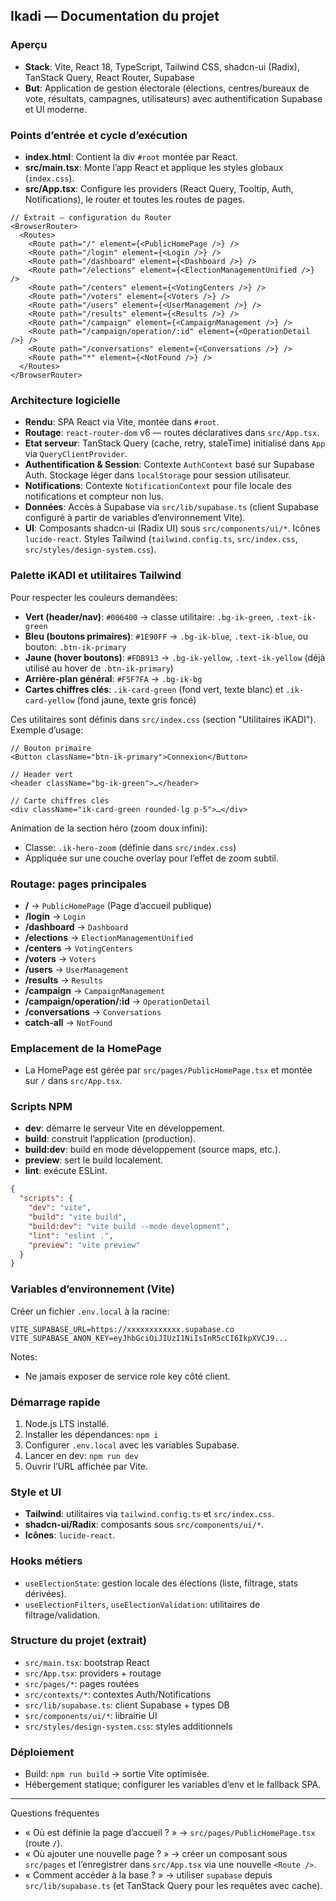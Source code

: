 ## Ikadi — Documentation du projet

### Aperçu
- **Stack**: Vite, React 18, TypeScript, Tailwind CSS, shadcn-ui (Radix), TanStack Query, React Router, Supabase
- **But**: Application de gestion électorale (élections, centres/bureaux de vote, résultats, campagnes, utilisateurs) avec authentification Supabase et UI moderne.

### Points d’entrée et cycle d’exécution
- **index.html**: Contient la div `#root` montée par React.
- **src/main.tsx**: Monte l’app React et applique les styles globaux (`index.css`).
- **src/App.tsx**: Configure les providers (React Query, Tooltip, Auth, Notifications), le router et toutes les routes de pages.

```12:59:src/App.tsx
// Extrait — configuration du Router
<BrowserRouter>
  <Routes>
    <Route path="/" element={<PublicHomePage />} />
    <Route path="/login" element={<Login />} />
    <Route path="/dashboard" element={<Dashboard />} />
    <Route path="/elections" element={<ElectionManagementUnified />} />
    <Route path="/centers" element={<VotingCenters />} />
    <Route path="/voters" element={<Voters />} />
    <Route path="/users" element={<UserManagement />} />
    <Route path="/results" element={<Results />} />
    <Route path="/campaign" element={<CampaignManagement />} />
    <Route path="/campaign/operation/:id" element={<OperationDetail />} />
    <Route path="/conversations" element={<Conversations />} />
    <Route path="*" element={<NotFound />} />
  </Routes>
</BrowserRouter>
```

### Architecture logicielle
- **Rendu**: SPA React via Vite, montée dans `#root`.
- **Routage**: `react-router-dom` v6 — routes déclaratives dans `src/App.tsx`.
- **Etat serveur**: TanStack Query (cache, retry, staleTime) initialisé dans `App` via `QueryClientProvider`.
- **Authentification & Session**: Contexte `AuthContext` basé sur Supabase Auth. Stockage léger dans `localStorage` pour session utilisateur.
- **Notifications**: Contexte `NotificationContext` pour file locale des notifications et compteur non lus.
- **Données**: Accès à Supabase via `src/lib/supabase.ts` (client Supabase configuré à partir de variables d’environnement Vite).
- **UI**: Composants shadcn-ui (Radix UI) sous `src/components/ui/*`. Icônes `lucide-react`. Styles Tailwind (`tailwind.config.ts`, `src/index.css`, `src/styles/design-system.css`).

### Palette iKADI et utilitaires Tailwind
Pour respecter les couleurs demandées:
- **Vert (header/nav)**: `#006400` → classe utilitaire: `.bg-ik-green`, `.text-ik-green`
- **Bleu (boutons primaires)**: `#1E90FF` → `.bg-ik-blue`, `.text-ik-blue`, ou bouton: `.btn-ik-primary`
- **Jaune (hover boutons)**: `#FDB913` → `.bg-ik-yellow`, `.text-ik-yellow` (déjà utilisé au hover de `.btn-ik-primary`)
- **Arrière-plan général**: `#F5F7FA` → `.bg-ik-bg`
- **Cartes chiffres clés**: `.ik-card-green` (fond vert, texte blanc) et `.ik-card-yellow` (fond jaune, texte gris foncé)

Ces utilitaires sont définis dans `src/index.css` (section "Utilitaires iKADI"). Exemple d’usage:

```tsx
// Bouton primaire
<Button className="btn-ik-primary">Connexion</Button>

// Header vert
<header className="bg-ik-green">…</header>

// Carte chiffres clés
<div className="ik-card-green rounded-lg p-5">…</div>
```

Animation de la section héro (zoom doux infini):
- Classe: `.ik-hero-zoom` (définie dans `src/index.css`)
- Appliquée sur une couche overlay pour l’effet de zoom subtil.

### Routage: pages principales
- **/** → `PublicHomePage` (Page d’accueil publique)
- **/login** → `Login`
- **/dashboard** → `Dashboard`
- **/elections** → `ElectionManagementUnified`
- **/centers** → `VotingCenters`
- **/voters** → `Voters`
- **/users** → `UserManagement`
- **/results** → `Results`
- **/campaign** → `CampaignManagement`
- **/campaign/operation/:id** → `OperationDetail`
- **/conversations** → `Conversations`
- **catch-all** → `NotFound`

### Emplacement de la HomePage
- La HomePage est gérée par `src/pages/PublicHomePage.tsx` et montée sur `/` dans `src/App.tsx`.

### Scripts NPM
- **dev**: démarre le serveur Vite en développement.
- **build**: construit l’application (production).
- **build:dev**: build en mode développement (source maps, etc.).
- **preview**: sert le build localement.
- **lint**: exécute ESLint.

```1:20:package.json
{
  "scripts": {
    "dev": "vite",
    "build": "vite build",
    "build:dev": "vite build --mode development",
    "lint": "eslint .",
    "preview": "vite preview"
  }
}
```

### Variables d’environnement (Vite)
Créer un fichier `.env.local` à la racine:

```env
VITE_SUPABASE_URL=https://xxxxxxxxxxxx.supabase.co
VITE_SUPABASE_ANON_KEY=eyJhbGciOiJIUzI1NiIsInR5cCI6IkpXVCJ9...
```

Notes:
- Ne jamais exposer de service role key côté client.

### Démarrage rapide
1. Node.js LTS installé.
2. Installer les dépendances: `npm i`
3. Configurer `.env.local` avec les variables Supabase.
4. Lancer en dev: `npm run dev`
5. Ouvrir l’URL affichée par Vite.

### Style et UI
- **Tailwind**: utilitaires via `tailwind.config.ts` et `src/index.css`.
- **shadcn-ui/Radix**: composants sous `src/components/ui/*`.
- **Icônes**: `lucide-react`.

### Hooks métiers
- `useElectionState`: gestion locale des élections (liste, filtrage, stats dérivées).
- `useElectionFilters`, `useElectionValidation`: utilitaires de filtrage/validation.

### Structure du projet (extrait)
- `src/main.tsx`: bootstrap React
- `src/App.tsx`: providers + routage
- `src/pages/*`: pages routées
- `src/contexts/*`: contextes Auth/Notifications
- `src/lib/supabase.ts`: client Supabase + types DB
- `src/components/ui/*`: librairie UI
- `src/styles/design-system.css`: styles additionnels

### Déploiement
- Build: `npm run build` → sortie Vite optimisée.
- Hébergement statique; configurer les variables d’env et le fallback SPA.

---

Questions fréquentes
- « Où est définie la page d’accueil ? » → `src/pages/PublicHomePage.tsx` (route `/`).
- « Où ajouter une nouvelle page ? » → créer un composant sous `src/pages` et l’enregistrer dans `src/App.tsx` via une nouvelle `<Route />`.
- « Comment accéder à la base ? » → utiliser `supabase` depuis `src/lib/supabase.ts` (et TanStack Query pour les requêtes avec cache).
